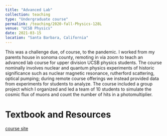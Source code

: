```yaml
---
title: "Advanced Lab"
collection: teaching
type: "Undergraduate course"
permalink: /teaching/2020-fall-Physics-128L
venue: "UCSB Physics"
date: 2021-03-15
location: "Santa Barbara, California"
---
```


This was a challenge due, of course, to the pandemic. I worked from my parents house in sonoma county, remoting in via zoom to teach an advanced lab course for upper division UCSB physics students. The course nominally involves nuclear and quantum physics experiments of historic significance such as nuclear magnetic resonance, rutherford scattering, optical pumping; during remote course offerings we instead provided data from experiments for students to analyze. The course included
a group project which I organized and led a team of 10 students to simulate the cosmic flux of muons and count the number of hits in a photomultiplier.


Textbook and Resources
======

[course site](https://web.physics.ucsb.edu/~phys128/)


